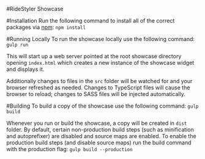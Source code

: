 #RideStyler Showcase

#Installation
Run the following command to install all of the correct packages via [npm](https://www.npmjs.com/):
`npm install`

#Running Locally
To run the showcase locally use the following command:
`gulp run`

This will start up a web server pointed at the root showcase directory opening `index.html` which creates a new instance of the showcase widget and displays it.

Additionally changes to files in the `src` folder will be watched for and your browser refreshed as needed. Changes to TypeScript files will cause the browser to reload; changes to SASS files will be injected automatically.

#Building
To build a copy of the showcase use the following command:
`gulp build`

Whenever you run or build the showcase, a copy will be created in `dist` folder. By default, certain non-production build steps (such as minification and autoprefixer) are disabled and source maps are enabled. To enable the production build steps (and disable source maps) run the build command with the production flag:
`gulp build --production`